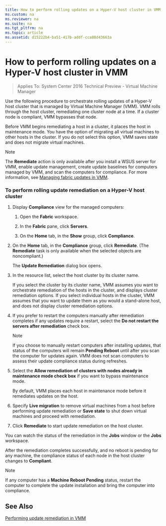 ```yaml
---
title: How to perform rolling updates on a Hyper-V host cluster in VMM
ms.custom: na
ms.reviewer: na
ms.suite: na
ms.tgt_pltfrm: na
ms.topic: article
ms.assetid: d15222b4-ba51-417b-addf-cca88d43663a
---
```

# How to perform rolling updates on a Hyper-V host cluster in VMM

>Applies To: System Center 2016 Technical Preview - Virtual Machine Manager

Use the following procedure to orchestrate rolling updates of a Hyper-V host cluster that is managed by Virtual Machine Manager (VMM). VMM rolls through the host cluster, remediating one cluster node at a time. If a cluster node is compliant, VMM bypasses that node.

Before VMM begins remediating a host in a cluster, it places the host in maintenance mode. You have the option of migrating all virtual machines to other hosts in the cluster. If you do not select this option, VMM saves state and does not migrate virtual machines.

> [!NOTE]
> The **Remediate** action is only available after you install a WSUS server for VMM, enable update management, create update baselines for computers managed by VMM, and scan the computers for compliance. For more information, see [Managing fabric updates in VMM](Managing-fabric-updates-in-VMM.md).

### To perform rolling update remediation on a Hyper-V host cluster

1.  Display **Compliance** view for the managed computers:

    1.  Open the **Fabric** workspace.

    2.  In the **Fabric** pane, click **Servers**.

    3.  On the **Home** tab, in the **Show** group, click **Compliance**.

2.  On the **Home** tab, in the **Compliance** group, click **Remediate**. (The **Remediate** task is only available when the selected objects are noncompliant.)

    The **Update Remediation** dialog box opens.

3.  In the resource list, select the host cluster by its cluster name.

    If you select the cluster by its cluster name, VMM assumes you want to orchestrate remediation of the hosts in the cluster, and displays cluster remediation options. If you select individual hosts in the cluster, VMM assumes that you want to update them as you would a stand-alone host, and does not display cluster remediation options.

4.  If you prefer to restart the computers manually after remediation completes if any updates require a restart, select the **Do not restart the servers after remediation** check box.

    > [!NOTE]
    > If you choose to manually restart computers after installing updates, that status of the computers will remain **Pending Reboot** until after you scan the computer for updates again. VMM does not scan computers to assess their update compliance status during refreshes.

5.  Select the **Allow remediation of clusters with nodes already in maintenance mode check box** if you want to bypass maintenance mode.

    By default, VMM places each host in maintenance mode before it remediates updates on the host.

6.  Specify **Live migration** to remove virtual machines from a host before performing update remediation or **Save state** to shut down virtual machines and proceed with remediation.

7.  Click **Remediate** to start update remediation on the host cluster.

You can watch the status of the remediation in the **Jobs** window or the **Jobs** workspace.

After the remediation completes successfully, and no reboot is pending for any machine, the compliance status of each node in the host cluster changes to **Compliant**.

> [!NOTE]
> If any computer has a **Machine Reboot Pending** status, restart the computer to complete the update installation and bring the computer into compliance.

## See Also
[Performing update remediation in VMM](Performing-update-remediation-in-VMM.md)



